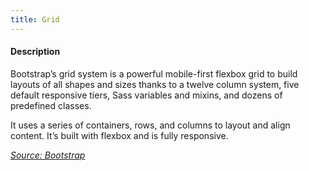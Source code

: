 ```yaml
---
title: Grid
---
```

#### Description
Bootstrap’s grid system is a powerful mobile-first flexbox grid to build layouts of all shapes and sizes thanks to a twelve column system, five default responsive tiers, Sass variables and mixins, and dozens of predefined classes.

It uses a series of containers, rows, and columns to layout and align content. It’s built with flexbox and is fully responsive.

*[Source: Bootstrap](https://getbootstrap.com/docs/4.0/layout/grid/)*

